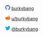 ![GitHub](Images/github16.png "GitHub") [burkybang](https://github.com/burkybang)

![Reddit](Images/reddit16.png "Reddit") [u/burkybang](https://reddit.com/u/burkybang)

![Twitter](Images/twitter16.png "Twitter") [@burkybang](https://twitter.com/burkybang)
